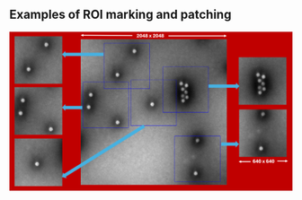 ## Examples of ROI marking and patching

![Manual ROI Patching Tool](https://github.com/orukundo/Manual-ROI-Patching-Pre-Annotation-Tool/blob/main/ManualRoiPatchingTool.png)

